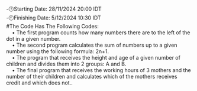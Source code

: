 -🕒Starting Date: 28/11/2024 20:00 IDT<br />
-🕘Finishing Date: 5/12/2024 10:30 IDT<br />
#The Code Has The Following Codes:<br />
&nbsp;&nbsp;&nbsp;&nbsp;• The first program counts how many numbers there are to the left of the dot in a given number.<br />
&nbsp;&nbsp;&nbsp;&nbsp;• The second program calculates the sum of numbers up to a given number using the following formula: 2n+1.<br />
&nbsp;&nbsp;&nbsp;&nbsp;• The program that receives the height and age of a given number of children and divides them into 2 groups: A and B.<br />
&nbsp;&nbsp;&nbsp;&nbsp;• The final program that receives the working hours of 3 mothers and the number of their children and calculates which of the mothers receives credit and which does not..<br />
